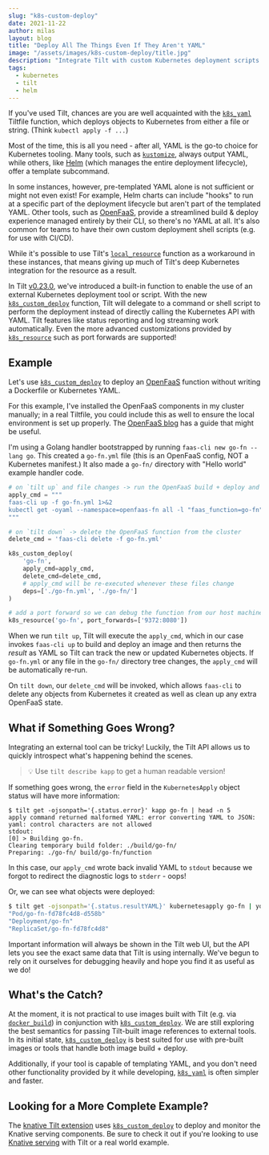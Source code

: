 ```yaml
---
slug: "k8s-custom-deploy"
date: 2021-11-22
author: milas
layout: blog
title: "Deploy All The Things Even If They Aren't YAML"
image: "/assets/images/k8s-custom-deploy/title.jpg"
description: "Integrate Tilt with custom Kubernetes deployment scripts & tools"
tags:
  - kubernetes
  - tilt
  - helm
---
```


If you've used Tilt, chances are you are well acquainted with the [`k8s_yaml`][api-k8s_yaml] Tiltfile function, which deploys objects to Kubernetes from either a file or string.
(Think `kubectl apply -f ...`)

Most of the time, this is all you need - after all, YAML is the go-to choice for Kubernetes tooling.
Many tools, such as [`kustomize`][kustomize], always output YAML, while others, like [Helm][helm] (which manages the entire deployment lifecycle), offer a template subcommand.

In some instances, however, pre-templated YAML alone is not sufficient or might not even exist!
For example, Helm charts can include "hooks" to run at a specific part of the deployment lifecycle but aren't part of the templated YAML.
Other tools, such as [OpenFaaS][openfaas], provide a streamlined build & deploy experience managed entirely by their CLI, so there's no YAML at all.
It's also common for teams to have their own custom deployment shell scripts (e.g. for use with CI/CD).

While it's possible to use Tilt's [`local_resource`][api-local_resource] function as a workaround in these instances, that means giving up much of Tilt's deep Kubernetes integration for the resource as a result.

In Tilt [v0.23.0][tilt-releases], we've introduced a built-in function to enable the use of an external Kubernetes deployment tool or script.
With the new [`k8s_custom_deploy`][api-k8s_custom_deploy] function, Tilt will delegate to a command or shell script to perform the deployment instead of directly calling the Kubernetes API with YAML.
Tilt features like status reporting and log streaming work automatically.
Even the more advanced customizations provided by [`k8s_resource`][api-k8s_resource] such as port forwards are supported!

## Example
Let's use [`k8s_custom_deploy`][api-k8s_custom_deploy] to deploy an [OpenFaaS][openfaas] function without writing a Dockerfile or Kubernetes YAML.

For this example, I've installed the OpenFaaS components in my cluster manually; in a real Tiltfile, you could include this as well to ensure the local environment is set up properly.
The [OpenFaaS blog][openfaas-blog-tilt] has a guide that might be useful.

I'm using a Golang handler bootstrapped by running `faas-cli new go-fn --lang go`.
This created a `go-fn.yml` file (this is an OpenFaaS config, NOT a Kubernetes manifest.)
It also made a `go-fn/` directory with "Hello world" example handler code.

```python
# on `tilt up` and file changes -> run the OpenFaaS build + deploy and then query for what it deployed
apply_cmd = """
faas-cli up -f go-fn.yml 1>&2
kubectl get -oyaml --namespace=openfaas-fn all -l "faas_function=go-fn"
"""

# on `tilt down` -> delete the OpenFaaS function from the cluster
delete_cmd = 'faas-cli delete -f go-fn.yml'

k8s_custom_deploy(
    'go-fn',
    apply_cmd=apply_cmd,
    delete_cmd=delete_cmd,
    # apply_cmd will be re-executed whenever these files change
    deps=['./go-fn.yml', './go-fn/']
)

# add a port forward so we can debug the function from our host machine directly
k8s_resource('go-fn', port_forwards=['9372:8080'])
```

When we run `tilt up`, Tilt will execute the `apply_cmd`, which in our case invokes `faas-cli up` to build and deploy an image and then returns the _result_ as YAML so Tilt can track the new or updated Kubernetes objects.
If `go-fn.yml` or any file in the `go-fn/` directory tree changes, the `apply_cmd` will be automatically re-run.

On `tilt down`, our `delete_cmd` will be invoked, which allows `faas-cli` to delete any objects from Kubernetes it created as well as clean up any extra OpenFaaS state.

## What if Something Goes Wrong?
Integrating an external tool can be tricky!
Luckily, the Tilt API allows us to quickly introspect what's happening behind the scenes.

> 💡 Use `tilt describe kapp` to get a human readable version!

If something goes wrong, the `error` field in the `KubernetesApply` object status will have more information:
```shell
$ tilt get -ojsonpath='{.status.error}' kapp go-fn | head -n 5
apply command returned malformed YAML: error converting YAML to JSON: yaml: control characters are not allowed
stdout:
[0] > Building go-fn.
Clearing temporary build folder: ./build/go-fn/
Preparing: ./go-fn/ build/go-fn/function
```
In this case, our `apply_cmd` wrote back invalid YAML to `stdout` because we forgot to redirect the diagnostic logs to `stderr` - oops!

Or, we can see what objects were deployed:
```bash
$ tilt get -ojsonpath='{.status.resultYAML}' kubernetesapply go-fn | yq '.kind + "/" + .metadata.name'
"Pod/go-fn-fd78fc4d8-d558b"
"Deployment/go-fn"
"ReplicaSet/go-fn-fd78fc4d8"
```

Important information will always be shown in the Tilt web UI, but the API lets you see the exact same data that Tilt is using internally.
We've begun to rely on it ourselves for debugging heavily and hope you find it as useful as we do!

## What's the Catch?
At the moment, it is not practical to use images built with Tilt (e.g. via [`docker_build`][api-docker_build]) in conjunction with [`k8s_custom_deploy`][api-k8s_custom_deploy].
We are still exploring the best semantics for passing Tilt-built image references to external tools.
In its initial state, [`k8s_custom_deploy`][api-k8s_custom_deploy] is best suited for use with pre-built images or tools that handle both image build + deploy.

Additionally, if your tool is capable of templating YAML, and you don't need other functionality provided by it while developing, [`k8s_yaml`][api-k8s_yaml] is often simpler and faster.

## Looking for a More Complete Example?
The [knative Tilt extension][ext-knative] uses [`k8s_custom_deploy`][api-k8s_custom_deploy] to deploy and monitor the Knative serving components.
Be sure to check it out if you're looking to use [Knative serving][knative] with Tilt or a real world example.

[api-docker_build]: https://docs.tilt.dev/api.html#api.docker_build
[api-helm]: https://docs.tilt.dev/api.html#api.helm
[api-k8s_custom_deploy]: https://docs.tilt.dev/api.html#api.k8s_custom_depliy
[api-k8s_yaml]: https://docs.tilt.dev/api.html#api.k8s_yaml
[api-k8s_resource]: https://docs.tilt.dev/api.html#api.k8s_resource
[api-local_resource]: https://docs.tilt.dev/api.html#api.local_resource
[docs-helm-reimplement]: https://docs.tilt.dev/helm.html#re-implementing-the-helm-built-in
[ext-helm_remote]: https://github.com/tilt-dev/tilt-extensions/tree/master/helm_remote
[ext-knative]: https://github.com/tilt-dev/tilt-extensions/tree/master/knative
[helm]: https://helm.sh/
[knative]: https://knative.dev/docs/serving/
[kustomize]: https://kustomize.io/
[openfaas]: https://www.openfaas.com/
[openfaas-blog-tilt]: https://www.openfaas.com/blog/tilt/
[tilt-releases]: https://github.com/tilt-dev/tilt/releases
